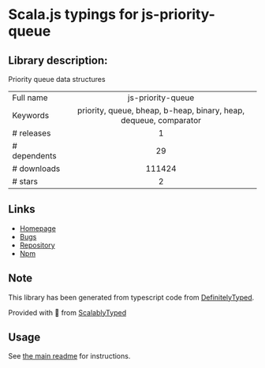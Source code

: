 
# Scala.js typings for js-priority-queue


## Library description:
Priority queue data structures

|                    |                 |
| ------------------ | :-------------: |
| Full name          | js-priority-queue |
| Keywords           | priority, queue, bheap, b-heap, binary, heap, dequeue, comparator |
| # releases         | 1 |
| # dependents       | 29 |
| # downloads        | 111424 |
| # stars            | 2 |

## Links
- [Homepage](https://github.com/adamhooper/js-priority-queue#readme)
- [Bugs](https://github.com/adamhooper/js-priority-queue/issues)
- [Repository](https://github.com/adamhooper/js-priority-queue)
- [Npm](https://www.npmjs.com/package/js-priority-queue)
    


## Note
This library has been generated from typescript code from [DefinitelyTyped](https://definitelytyped.org).

Provided with :purple_heart: from [ScalablyTyped](https://github.com/oyvindberg/ScalablyTyped)

## Usage
See [the main readme](../../readme.md) for instructions.


